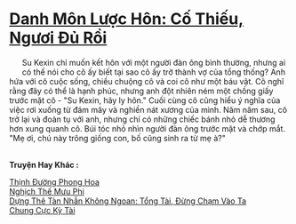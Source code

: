 <a href="https://truyentiki.com/danh-mon-luoc-hon-co-thieu-nguoi-du-roi.33533/" title="Danh Môn Lược Hôn: Cố Thiếu, Ngươi Đủ Rồi"><h1>Danh Môn Lược Hôn: Cố Thiếu, Ngươi Đủ Rồi</h1></a><div style="display:table"><img align="right" style="float: left; padding: 10px;" src="https://truyentiki.com/images/story/200x260/33533.jpg" alt="">Su Kexin chỉ muốn kết hôn với một người đàn ông bình thường, nhưng ai có thể nói cho cô ấy biết tại sao cô ấy trở thành vợ của tổng thống? Anh hứa với cô cuộc sống, chiều chuộng cô và coi cô như một báu vật. Cô nghĩ rằng đây có thể là hạnh phúc, nhưng anh đột nhiên ném một chồng giấy trước mặt cô - "Su Kexin, hãy ly hôn." Cuối cùng cô cũng hiểu ý nghĩa của việc rơi xuống từ đám mây và nghiền nát xương của mình. Năm năm sau, cô trở lại và đoàn tụ với anh, nhưng chỉ có những chiếc bánh nhỏ dễ thương hơn xung quanh cô. Búi tóc nhỏ nhìn người đàn ông trước mặt và chớp mắt. "Mẹ ơi, chú này trông giống con, bố cũng sinh ra từ mẹ à?"</div><p><br><b>Truyện Hay Khác :</b></p><a href="https://truyentiki.com/thinh-duong-phong-hoa.33532/" alt="Thịnh Đường Phong Hoa">Thịnh Đường Phong Hoa</a><br/><a href="https://github.com/nownovels/top500/tree/master/truyenhay/33699/" alt="Nghịch Thế Mưu Phi">Nghịch Thế Mưu Phi</a><br/><a href="https://github.com/nownovels/top500/tree/master/truyenhay/33601/" alt="Dựng Thê Tàn Nhẫn Không Ngoan: Tổng Tài, Đừng Chạm Vào Ta">Dựng Thê Tàn Nhẫn Không Ngoan: Tổng Tài, Đừng Chạm Vào Ta</a><br/><a href="https://github.com/nownovels/top500/tree/master/truyenhay/33608/" alt="Chung Cực Kỳ Tài">Chung Cực Kỳ Tài</a><br/>